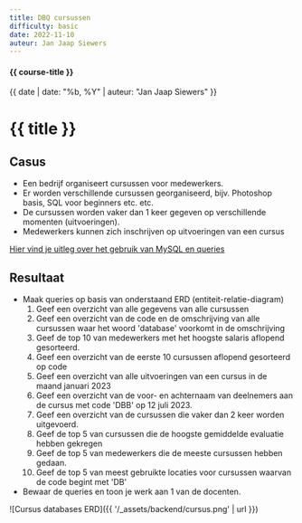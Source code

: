 ```yaml
---
title: DBQ cursussen
difficulty: basic
date: 2022-11-10
auteur: Jan Jaap Siewers
---
```


#### {{ course-title }}
{{ date | date: "%b, %Y" | auteur: "Jan Jaap Siewers" }}

# {{ title }}

## Casus
* Een bedrijf organiseert cursussen voor medewerkers.  
* Er worden verschillende cursussen georganiseerd, bijv. Photoshop basis, SQL voor beginners etc. etc.
* De cursussen worden vaker dan 1 keer gegeven op verschillende momenten (uitvoeringen).
* Medewerkers kunnen zich inschrijven op uitvoeringen van een cursus

[Hier vind je uitleg over het gebruik van MySQL en queries](https://www.edutorial.nl/dbq/introductie/)

## Resultaat
* Maak queries op basis van onderstaand ERD (entiteit-relatie-diagram)
    1. Geef een overzicht van alle gegevens van alle cursussen
    2. Geef een overzicht van de code en de omschrijving van alle cursussen waar het woord 'database' voorkomt in de omschrijving
    3. Geef de top 10 van medewerkers met het hoogste salaris aflopend gesorteerd.
    4. Geef een overzicht van de eerste 10 cursussen aflopend gesorteerd op code
    5. Geef een overzicht van alle uitvoeringen van een cursus in de maand januari 2023
    6. Geef een overzicht van de voor- en achternaam van deelnemers aan de cursus met code 'DBB' op 12 juli 2023.
    7. Geef een overzicht van de cursussen die vaker dan 2 keer worden uitgevoerd.
    8. Geef de top 5 van cursussen die de hoogste gemiddelde evaluatie hebben gekregen
    9. Geef de top 5 van medewerkers die de meeste cursussen hebben gedaan.
    10. Geef de top 5 van meest gebruikte locaties voor cursussen waarvan de code begint met 'DB'
* Bewaar de queries en toon je werk aan 1 van de docenten.

![Cursus databases ERD]({{ '/_assets/backend/cursus.png' | url }})
